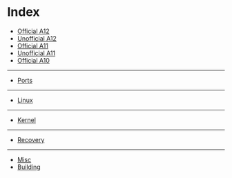 Index
===
* [Official A12](https://github.com/Android-Link-Collections/cheesedump_link_collection#official-a12)
* [Unofficial A12](https://github.com/Android-Link-Collections/cheesedump_link_collection#unofficial-a12)
* [Official A11](https://github.com/Android-Link-Collections/cheesedump_link_collection#official-a11)
* [Unofficial A11](https://github.com/Android-Link-Collections/cheesedump_link_collection#unofficial-a11)
* [Official A10](https://github.com/Android-Link-Collections/cheesedump_link_collection#official-a10)
----
* [Ports](https://github.com/Android-Link-Collections/cheesedump_link_collection#official-a10)
----
* [Linux](https://github.com/Android-Link-Collections/cheesedump_link_collection#linux)
----
* [Kernel](https://github.com/Android-Link-Collections/cheesedump_link_collection#kernel)
----
* [Recovery](https://github.com/Android-Link-Collections/cheesedump_link_collection#recovery)
----
* [Misc](https://github.com/Android-Link-Collections/cheesedump_link_collection#misc)
* [Building](https://github.com/Android-Link-Collections/cheesedump_link_collection#local-manifest)
